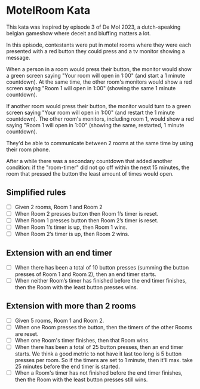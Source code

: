 # MotelRoom Kata

This kata was inspired by episode 3 of De Mol 2023, a dutch-speaking belgian gameshow where deceit and bluffing matters a lot.

In this episode, contestants were put in motel rooms where they were each presented with a red button they could press and a tv monitor showing a message.

When a person in a room would press their button, the monitor would show a green screen saying "Your room will open in 1:00" (and start a 1 minute countdown).
At the same time, the other room's monitors would show a red screen saying "Room 1 will open in 1:00" (showing the same 1 minute countdown).

If another room would press their button, the monitor would turn to a green screen saying "Your room will open in 1:00" (and restart the 1 minute countdown).
The other room's monitors, including room 1, would show a red saying "Room 1 will open in 1:00" (showing the same, restarted, 1 minute countdown).

They'd be able to communicate between 2 rooms at the same time by using their room phone.

After a while there was a secondary countdown that added another condition: if the "room-timer" did not go off within the next 15 minutes, the room that pressed the button the least amount of times would open.

## Simplified rules
* [ ] Given 2 rooms, Room 1 and Room 2
* [ ] When Room 2 presses button then Room 1’s timer is reset.
* [ ] When Room 1 presses button then Room 2’s timer is reset.
* [ ] When Room 1’s timer is up, then Room 1 wins.
* [ ] When Room 2’s timer is up, then Room 2 wins.

## Extension with an end timer
* [ ] When there has been a total of 10 button presses (summing the button presses of Room 1 and Room 2), then an end timer starts.
* [ ] When neither Room’s timer has finished before the end timer finishes, then the Room with the least button presses wins.

## Extension with more than 2 rooms
* [ ] Given 5 rooms, Room 1 and Room 2.
* [ ] When one Room presses the button, then the timers of the other Rooms are reset.
* [ ] When one Room's timer finishes, then that Room wins.
* [ ] When there has been a total of 25 button presses, then an end timer starts. We think a good metric to not have it last too long is 5 button presses per room. So if the timers are set to 1 minute, then it'll max. take 25 minutes before the end timer is started.
* [ ] When a Room's timer has not finished before the end timer finishes, then the Room with the least button presses still wins.